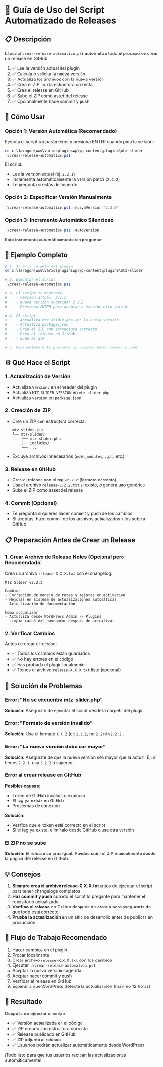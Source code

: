 # 🚀 Guía de Uso del Script Automatizado de Releases

## 📋 Descripción

El script `crear-release-automatico.ps1` automatiza todo el proceso de crear un release en GitHub:

1. ✅ Lee la versión actual del plugin
2. ✅ Calcula o solicita la nueva versión
3. ✅ Actualiza los archivos con la nueva versión
4. ✅ Crea el ZIP con la estructura correcta
5. ✅ Crea el release en GitHub
6. ✅ Sube el ZIP como asset del release
7. ✅ Opcionalmente hace commit y push

## 🎯 Cómo Usar

### Opción 1: Versión Automática (Recomendado)

Ejecuta el script sin parámetros y presiona ENTER cuando pida la versión:

```powershell
cd c:\laragon\www\variospluginswp\wp-content\plugins\mtz-slider
.\crear-release-automatico.ps1
```

El script:
- Lee la versión actual (ej: `2.2.1`)
- Incrementa automáticamente la versión patch (`2.2.2`)
- Te pregunta si estás de acuerdo

### Opción 2: Especificar Versión Manualmente

```powershell
.\crear-release-automatico.ps1 -nuevaVersion "2.3.0"
```

### Opción 3: Incremento Automático Silencioso

```powershell
.\crear-release-automatico.ps1 -autoVersion
```

Esto incrementa automáticamente sin preguntar.

## 📝 Ejemplo Completo

```powershell
# 1. Ir a la carpeta del plugin
cd c:\laragon\www\variospluginswp\wp-content\plugins\mtz-slider

# 2. Ejecutar el script
.\crear-release-automatico.ps1

# 3. El script te mostrará:
#    - Versión actual: 2.2.1
#    - Nueva versión sugerida: 2.2.2
#    - Presiona ENTER para aceptar o escribe otra versión

# 4. El script:
#    - Actualiza mtz-slider.php con la nueva versión
#    - Actualiza package.json
#    - Crea el ZIP con estructura correcta
#    - Crea el release en GitHub
#    - Sube el ZIP

# 5. Opcionalmente te pregunta si quieres hacer commit y push
```

## ⚙️ Qué Hace el Script

### 1. Actualización de Versión
- Actualiza `Version:` en el header del plugin
- Actualiza `MTZ_SLIDER_VERSION` en `mtz-slider.php`
- Actualiza `version` en `package.json`

### 2. Creación del ZIP
- Crea un ZIP con estructura correcta:
  ```
  mtz-slider.zip
  └── mtz-slider/
      ├── mtz-slider.php
      ├── includes/
      └── ...
  ```
- Excluye archivos innecesarios (`node_modules`, `.git`, etc.)

### 3. Release en GitHub
- Crea el release con el tag `v2.2.2` (formato correcto)
- Usa el archivo `release-2.2.2.txt` si existe, o genera uno genérico
- Sube el ZIP como asset del release

### 4. Commit (Opcional)
- Te pregunta si quieres hacer commit y push de los cambios
- Si aceptas, hace commit de los archivos actualizados y los sube a GitHub

## 📋 Preparación Antes de Crear un Release

### 1. Crear Archivo de Release Notes (Opcional pero Recomendado)

Crea un archivo `release-X.X.X.txt` con el changelog:

```
MTZ Slider v2.2.2

Cambios
- Corrección de manejo de rutas y mejoras en activación
- Mejoras en sistema de actualizaciones automáticas
- Actualización de documentación

Cómo actualizar
- Actualiza desde WordPress Admin -> Plugins
- Limpia caché del navegador después de actualizar
```

### 2. Verificar Cambios

Antes de crear el release:
- ✅ Todos los cambios están guardados
- ✅ No hay errores en el código
- ✅ Has probado el plugin localmente
- ✅ Tienes el archivo `release-X.X.X.txt` listo (opcional)

## 🔧 Solución de Problemas

### Error: "No se encuentra mtz-slider.php"
**Solución**: Asegúrate de ejecutar el script desde la carpeta del plugin.

### Error: "Formato de versión inválido"
**Solución**: Usa el formato `X.Y.Z` (ej: `2.2.2`, no `2.2` ni `v2.2.2`).

### Error: "La nueva versión debe ser mayor"
**Solución**: Asegúrate de que la nueva versión sea mayor que la actual. Ej: si tienes `2.2.1`, usa `2.2.2` o superior.

### Error al crear release en GitHub
**Posibles causas**:
- Token de GitHub inválido o expirado
- El tag ya existe en GitHub
- Problemas de conexión

**Solución**: 
- Verifica que el token esté correcto en el script
- Si el tag ya existe, elimínalo desde GitHub o usa otra versión

### El ZIP no se sube
**Solución**: El release se crea igual. Puedes subir el ZIP manualmente desde la página del release en GitHub.

## 💡 Consejos

1. **Siempre crea el archivo release-X.X.X.txt** antes de ejecutar el script para tener changelogs completos
2. **Haz commit y push** cuando el script lo pregunte para mantener el repositorio actualizado
3. **Verifica el release** en GitHub después de crearlo para asegurarte de que todo está correcto
4. **Prueba la actualización** en un sitio de desarrollo antes de publicar en producción

## 📅 Flujo de Trabajo Recomendado

1. Hacer cambios en el plugin
2. Probar localmente
3. Crear archivo `release-X.X.X.txt` con los cambios
4. Ejecutar `.\crear-release-automatico.ps1`
5. Aceptar la nueva versión sugerida
6. Aceptar hacer commit y push
7. Verificar el release en GitHub
8. Esperar a que WordPress detecte la actualización (máximo 12 horas)

## 🎉 Resultado

Después de ejecutar el script:
- ✅ Versión actualizada en el código
- ✅ ZIP creado con estructura correcta
- ✅ Release publicado en GitHub
- ✅ ZIP adjunto al release
- ✅ Usuarios podrán actualizar automáticamente desde WordPress

¡Todo listo para que tus usuarios reciban las actualizaciones automáticamente!

